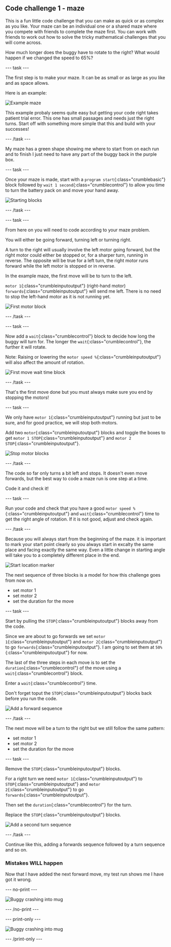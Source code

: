 ## Code challenge 1 - maze

This is a fun little code challenge that you can make as quick or as complex as you like. Your maze can be an individual one or a shared maze where you compete with friends to complete the maze first. You can work with friends to work out how to solve the tricky mathematical challenges that you will come across. 

How much longer does the buggy have to rotate to the right? What would happen if we changed the speed to 65%?

--- task ---

The first step is to make your maze. It can be as small or as large as you like and as space allows.

Here is an example:

![Example maze](images/mazeChallenge_example.png)

This example probaly seems quite easy but getting your code right takes patient trial error. This one has small passages and needs just the right turns. Start off with something more simple that this and build with your successes!

--- /task ---

My maze has a green shape showing me where to start from on each run and to finish I just need to have any part of the buggy back in the purple box.

--- task ---

Once your maze is made, start with a `program start`{:class="crumblebasic"} block followed by `wait 1 second`{:class="crumblecontrol"} to allow you time to turn the battery pack on and move your hand away.

![Starting blocks](images/mazeChallenge_codeStep1.png)

--- /task ---

--- task ---

From here on you will need to code according to your maze problem.

You will either be going forward, turning left or turning right.

A turn to the right will usually involve the left motor going forward, but the right motor could either be stopped or, for a sharper turn, running in reverse. The opposite will be true for a left turn, the right motor runs forward while the left motor is stopped or in reverse.

In the example maze, the first move will be to turn to the left.

`motor 1`{:class="crumbleinputoutput"} (right-hand motor) `forwards`{:class="crumbleinputoutput"} will send me left. There is no need to stop the left-hand motor as it is not running yet.

![First motor block](images/mazeChallenge_codeStep2.png)

--- /task ---

--- task ---

Now add a `wait`{:class="crumblecontrol"} block to decide how long the buggy will turn for. The longer the `wait`{:class="crumblecontrol"}, the further it will rotate.

Note: Raising or lowering the `motor speed %`{:class="crumbleinputoutput"} will also affect the amount of rotation.

![First move wait time block](images/mazeChallenge_codeStep3.png)

--- /task ---

That's the first move done but you must always make sure you end by stopping the motors!

--- task ---

We only have `motor 1`{:class="crumbleinputoutput"} running but just to be sure, and for good practice, we will stop both motors.

Add two `motor`{:class="crumbleinputoutput"} blocks and toggle the boxes to get `motor 1 STOP`{:class="crumbleinputoutput"} and `motor 2 STOP`{:class="crumbleinputoutput"}.

![Stop motor blocks](images/mazeChallenge_codeStep4.png)

--- /task ---

The code so far only turns a bit left and stops. It doesn't even move forwards, but the best way to code a maze run is one step at a time. 

Code it and check it!

--- task ---

Run your code and check that you have a good `motor speed %`{:class="crumbleinputoutput"} and `wait`{:class="crumblecontrol"} time to get the right angle of rotation. If it is not good, adjust and check again.


--- /task ---

Because you will always start from the beginning of the maze. it is important to mark your start point clearly so you always start in excalty the same place and facing exactly the same way. Even a little change in starting angle will take you to a completely different place in the end.

![Start location marker](images/mazeChallenge_startLocation.png)

The next sequence of three blocks is a model for how this challenge goes from now on.

+ set motor 1
+ set motor 2
+ set the duration for the move

--- task ---

Start by pulling the `STOP`{:class="crumbleinputoutput"} blocks away from the code.

Since we are about to go forwards we set `motor 1`{:class="crumbleinputoutput"} and `motor 2`{:class="crumbleinputoutput"} to go `forwards`{:class="crumbleinputoutput"}. I am going to set them at `50%`{:class="crumbleinputoutput"} for now.

The last of the three steps in each move is to set the `duration`{:class="crumblecontrol"} of the move using a `wait`{:class="crumblecontrol"} block.

Enter a `wait`{:class="crumblecontrol"} time.

Don't forget toput the `STOP`{:class="crumbleinputoutput"} blocks back before you run the code.

![Add a forward sequence](images/mazeChallenge_codeStep5.png)

--- /task ---

The next move will be a turn to the right but we still follow the same pattern:

+ set motor 1
+ set motor 2
+ set the duration for the move

--- task ---

Remove the `STOP`{:class="crumbleinputoutput"} blocks.

For a right turn we need `motor 1`{:class="crumbleinputoutput"} to `STOP`{:class="crumbleinputoutput"} and `motor 2`{:class="crumbleinputoutput"} to go `forwards`{:class="crumbleinputoutput"}.

Then set the `duration`{:class="crumblecontrol"} for the turn.

Replace the `STOP`{:class="crumbleinputoutput"} blocks.

![Add a second turn sequence](images/mazeChallenge_codeStep6.png)

--- /task ---

Continue like this, adding a forwards sequence followed by a turn sequence and so on.

### Mistakes WILL happen

Now that I have added the next forward move, my test run shows me I have got it wrong.

--- no-print ---

![Buggy crashing into mug](images/mazeChallenge_crash.gif)

--- /no-print ---

--- print-only ---

![Buggy crashing into mug](images/mazeChallenge_crash.png)

--- /print-only ---